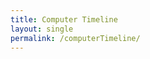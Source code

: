 ```yaml
---
title: Computer Timeline
layout: single
permalink: /computerTimeline/
---
```



<html>
<head>
<script type="text/javascript" src="https://www.gstatic.com/charts/loader.js"></script>

<script type="text/javascript">
  google.charts.load("current", {packages:["timeline"]});
  google.charts.setOnLoadCallback(drawChart);
  function drawChart() {

    var container = document.getElementById('timeline');
    var chart = new google.visualization.Timeline(container);
    var dataTable = new google.visualization.DataTable();
    var date = new Date();
    var today = date.getDate();


    dataTable.addColumn({ type: 'string', id: 'Position' });
    dataTable.addColumn({ type: 'string', id: 'Name' });
    dataTable.addColumn({ type: 'date', id: 'Start' });
    dataTable.addColumn({ type: 'date', id: 'End' });
    dataTable.addRows([
      [ 'CPU', 'Intel i5 3570k', new Date(2012, 11, 27), today ],
      [ 'CPU', 'Intel Pentium E6600', new Date(2011, 8, 19), new Date(2012, 11, 27) ],
      [ 'CPU', 'Intel Core 2 Duo E6750 2.66GHz', new Date(2007, 7, 25), new Date(2011, 8, 19) ],
      
      [ 'Motherboard', 'Asus P8Z77-V Motherboard LGA 1150', new Date(2012, 11, 27), today ],
      [ 'Motherboard', 'Asus P5Q SE Plus Socket 775', new Date(2010, 7, 24), new Date(2012, 11, 27) ],      
      [ 'Motherboard', 'ASUS P5B Socket 775', new Date(2007, 7, 25), new Date(2012, 11, 27) ],
      [ 'Motherboard', 'ASUS A7M-266', new Date(1999, 0, 1), new Date(2007, 7, 25) ],


      [	'GPU 1',	'MSI 1080 Armor OC 8GB', new Date(2016, 7, 8), today ],
      [	'GPU 1',	'EVGA GTX 670 2GB', new Date(2012, 11, 27), new Date(2016, 7, 8) ],
      [	'GPU 1',	'EVGA 8800GTS 320MB', new Date(2007, 8, 22), new Date(2012, 11, 27) ],
      [	'GPU 1',	'BFG  7800 GS OC 256MB', new Date(2007, 8, 22), new Date(2007, 8, 22) ],
      [	'GPU 1',	'Sapphire 9800 Pro', new Date(2004, 0, 1), new Date(2007, 8, 22) ],
      [	'GPU 1',	'Geforce 4 440mx', new Date(2001, 0, 1), new Date(2004, 0, 1) ],
      [	'GPU 1',	'PalitDaytona nVidia Riva TNT2 m64', new Date(1999, 0, 1), new Date(2001, 0, 1) ],


      [	'GPU 2',	'EVGA GTX 670 2GB', new Date(2014, 6, 9), new Date(2016, 7, 8)],


  
    ]);

    chart.draw(dataTable);
  }
</script>
</head>
<body>
<div id="timeline" style="height: 200px;"></div>
</body>
</html>